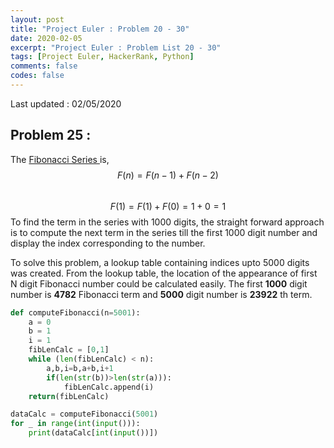 ```yaml
---
layout: post
title: "Project Euler : Problem 20 - 30"
date: 2020-02-05
excerpt: "Project Euler : Problem List 20 - 30"
tags: [Project Euler, HackerRank, Python]
comments: false
codes: false
---
```

Last updated : 02/05/2020

## Problem 25 :
The <a href="https://projecteuler.net/problem=25" target="_blank">Fibonacci Series </a> is, <br/>
$$ F(n) = F(n-1) + F(n-2) $$ <br/>
$$ F(1) = F(1) + F(0) = 1 + 0 = 1 $$
To find the term in the series with 1000 digits, the straight forward approach is to
compute the next term in the series till the first 1000 digit number and display the
index corresponding to the number.

To solve this problem, a lookup table containing indices upto 5000 digits was created.
From the lookup table, the location of the appearance of first N digit Fibonacci number
could be calculated easily.
The first **1000** digit number is **4782** Fibonacci term and **5000** digit number is **23922** th term.

```python
def computeFibonacci(n=5001):
    a = 0
    b = 1
    i = 1
    fibLenCalc = [0,1]
    while (len(fibLenCalc) < n):
        a,b,i=b,a+b,i+1
        if(len(str(b))>len(str(a))):
            fibLenCalc.append(i)
    return(fibLenCalc)

dataCalc = computeFibonacci(5001)
for _ in range(int(input())):
    print(dataCalc[int(input())])
```
